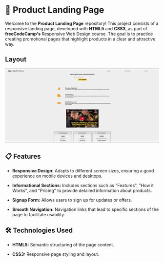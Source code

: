 # 🎺 Product Landing Page

Welcome to the **Product Landing Page** repository! This project consists of a responsive landing page, developed with **HTML5** and **CSS3**, as part of **freeCodeCamp's** Responsive Web Design course. The goal is to practice creating promotional pages that highlight products in a clear and attractive way.​

## Layout

<div align="center">
    <img src="images/photo.png">
</div>

## 📋 Features

- **Responsive Design:** Adapts to different screen sizes, ensuring a good experience on mobile devices and desktops.

- **Informational Sections:** Includes sections such as "Features", "How it Works", and "Pricing" to provide detailed information about products.

- **Signup Form:** Allows users to sign up for updates or offers.

- **Smooth Navigation:** Navigation links that lead to specific sections of the page to facilitate usability.​

## 🛠️ Technologies Used

- **HTML5:** Semantic structuring of the page content.

- **CSS3:** Responsive page styling and layout.​